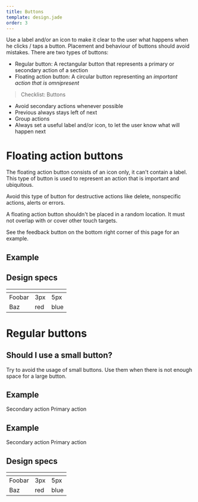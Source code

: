 ```yaml
---
title: Buttons
template: design.jade
order: 3
---
```


Use a label and/or an icon to make it clear to the user what happens when he clicks / taps a button. Placement and behaviour of buttons should avoid mistakes. There are two types of buttons:

- Regular button: A rectangular button that represents a primary or secondary action of a section
- Floating action button: A circular button representing an *important action that is omnipresent*

>Checklist: Buttons
- Avoid secondary actions whenever possible
- Previous always stays left of next
- Group actions
- Always set a useful label and/or icon, to let the user know what will happen next

# Floating action buttons

The floating action button consists of an icon only, it can't contain a label. This type of button
is used to represent an action that is important and ubiquitous.

Avoid this type of button for destructive actions like delete, nonspecific actions, alerts or errors.

A floating action button shouldn't be placed in a random location. It must not overlap with or cover other touch targets.  

See the feedback button on the bottom right corner of this page for an example.

## Example

<div>
  <a class="button button--floating icon icon--feedback"></a>
</div>

## Design specs

|    | <i class="icon icon--mobile" ></i> | <i class="icon icon--desktop" ></i> |
| -- | -- | -- |
| Foobar | <div class="table__item__info__content__label" ><i class="icon icon--mobile" ></i></div> 3px | <div class="table__item__info__content__label" ><i class="icon icon--desktop" ></i></div> 5px |
| Baz | <div class="table__item__info__content__label" ><i class="icon icon--mobile" ></i></div> red | <div class="table__item__info__content__label" ><i class="icon icon--desktop" ></i></div> blue |

# Regular buttons

## Should I use a small button?

Try to avoid the usage of small buttons. Use them when there is not enough space for a large button.

## Example

<div>
  <a class="button button--secondary">Secondary action</a>
  <a class="button icon icon--arrow-right"> Primary action</a>
</div>

## Example

<div>
  <a class="button button--small button--secondary icon--arrow-left"> Secondary action</a>
  <a class="button button--small">Primary action</a>
</div>

## Design specs

|    | <i class="icon icon--mobile" ></i> | <i class="icon icon--desktop" ></i> |
| -- | -- | -- |
| Foobar | <div class="table__item__info__content__label" ><i class="icon icon--mobile" ></i></div> 3px | <div class="table__item__info__content__label" ><i class="icon icon--desktop" ></i></div> 5px |
| Baz | <div class="table__item__info__content__label" ><i class="icon icon--mobile" ></i></div> red | <div class="table__item__info__content__label" ><i class="icon icon--desktop" ></i></div> blue |
